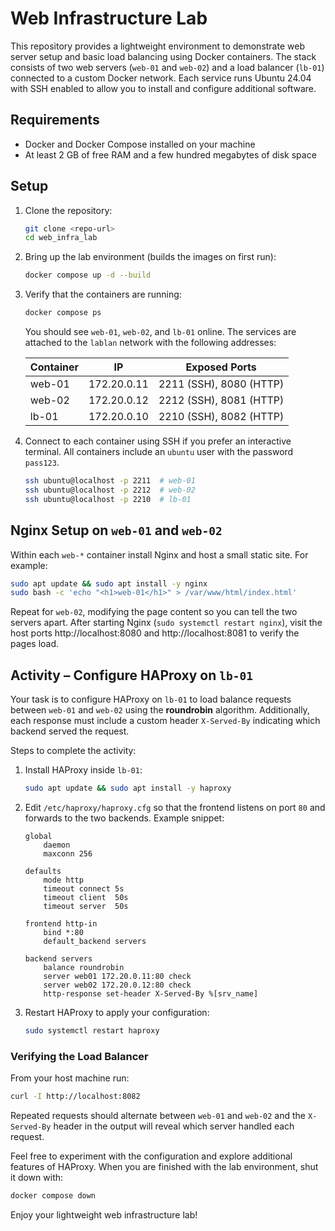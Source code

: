 # Web Infrastructure Lab

This repository provides a lightweight environment to demonstrate web server setup and basic load balancing using Docker containers. The stack consists of two web servers (`web-01` and `web-02`) and a load balancer (`lb-01`) connected to a custom Docker network. Each service runs Ubuntu 24.04 with SSH enabled to allow you to install and configure additional software.

## Requirements

- Docker and Docker Compose installed on your machine
- At least 2 GB of free RAM and a few hundred megabytes of disk space

## Setup

1. Clone the repository:
   ```bash
   git clone <repo-url>
   cd web_infra_lab
   ```
2. Bring up the lab environment (builds the images on first run):
   ```bash
   docker compose up -d --build
   ```
3. Verify that the containers are running:
   ```bash
   docker compose ps
   ```
   You should see `web-01`, `web-02`, and `lb-01` online. The services are attached to the `lablan` network with the following addresses:

   | Container | IP           | Exposed Ports |
   |---------- |------------- |---------------|
   | web-01    | 172.20.0.11  | 2211 (SSH), 8080 (HTTP) |
   | web-02    | 172.20.0.12  | 2212 (SSH), 8081 (HTTP) |
   | lb-01     | 172.20.0.10  | 2210 (SSH), 8082 (HTTP) |

4. Connect to each container using SSH if you prefer an interactive terminal. All containers include an `ubuntu` user with the password `pass123`.
   ```bash
   ssh ubuntu@localhost -p 2211  # web-01
   ssh ubuntu@localhost -p 2212  # web-02
   ssh ubuntu@localhost -p 2210  # lb-01
   ```

## Nginx Setup on `web-01` and `web-02`

Within each `web-*` container install Nginx and host a small static site. For example:

```bash
sudo apt update && sudo apt install -y nginx
sudo bash -c 'echo "<h1>web-01</h1>" > /var/www/html/index.html'
```

Repeat for `web-02`, modifying the page content so you can tell the two servers apart. After starting Nginx (`sudo systemctl restart nginx`), visit the host ports http://localhost:8080 and http://localhost:8081 to verify the pages load.

## Activity – Configure HAProxy on `lb-01`

Your task is to configure HAProxy on `lb-01` to load balance requests between `web-01` and `web-02` using the **roundrobin** algorithm. Additionally, each response must include a custom header `X-Served-By` indicating which backend served the request.

Steps to complete the activity:

1. Install HAProxy inside `lb-01`:
   ```bash
   sudo apt update && sudo apt install -y haproxy
   ```
2. Edit `/etc/haproxy/haproxy.cfg` so that the frontend listens on port `80` and forwards to the two backends. Example snippet:
   ```
   global
       daemon
       maxconn 256

   defaults
       mode http
       timeout connect 5s
       timeout client  50s
       timeout server  50s

   frontend http-in
       bind *:80
       default_backend servers

   backend servers
       balance roundrobin
       server web01 172.20.0.11:80 check
       server web02 172.20.0.12:80 check
       http-response set-header X-Served-By %[srv_name]
   ```
3. Restart HAProxy to apply your configuration:
   ```bash
   sudo systemctl restart haproxy
   ```

### Verifying the Load Balancer

From your host machine run:
```bash
curl -I http://localhost:8082
```
Repeated requests should alternate between `web-01` and `web-02` and the `X-Served-By` header in the output will reveal which server handled each request.

Feel free to experiment with the configuration and explore additional features of HAProxy. When you are finished with the lab environment, shut it down with:
```bash
docker compose down
```

Enjoy your lightweight web infrastructure lab!
